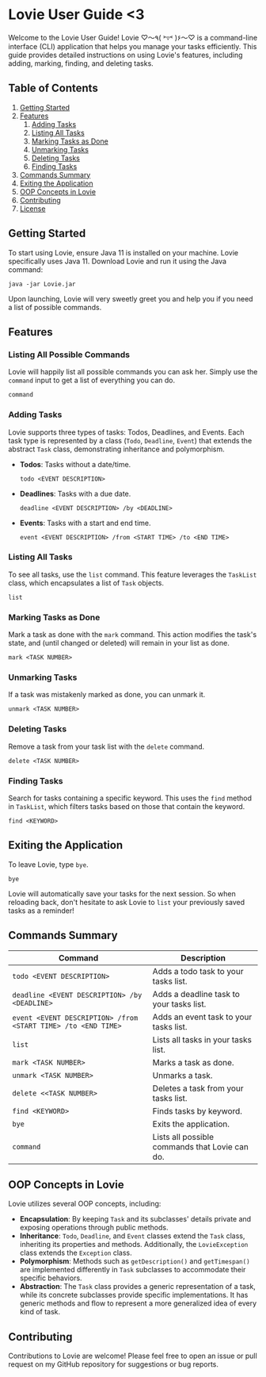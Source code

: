 # Lovie User Guide <3

Welcome to the Lovie User Guide! Lovie ♡〜٩( ˃▿˂ )۶〜♡ is a command-line interface (CLI) application that helps you manage your tasks
efficiently. This guide provides detailed instructions on using Lovie's features, including adding, marking, finding, 
and deleting tasks. 

## Table of Contents
1. [Getting Started](#getting-started)
2. [Features](#features)
    1. [Adding Tasks](#adding-tasks)
    2. [Listing All Tasks](#listing-all-tasks)
    3. [Marking Tasks as Done](#marking-tasks-as-done)
    4. [Unmarking Tasks](#unmarking-tasks)
    5. [Deleting Tasks](#deleting-tasks)
    6. [Finding Tasks](#finding-tasks)
3. [Commands Summary](#commands-summary)
4. [Exiting the Application](#exiting-the-application)
5. [OOP Concepts in Lovie](#oop-concepts-in-lovie)
6. [Contributing](#contributing)
7. [License](#license)

## Getting Started

To start using Lovie, ensure Java 11 is installed on your machine. Lovie specifically uses Java 11. 
Download Lovie and run it using the Java command:

```
java -jar Lovie.jar
```

Upon launching, Lovie will very sweetly greet you and help you if you need a list of possible commands.

## Features

### Listing All Possible Commands

Lovie will happily list all possible commands you can ask her. Simply use the `command` input to get a list of 
everything you can do. 
```
command
```


### Adding Tasks

Lovie supports three types of tasks: Todos, Deadlines, and Events. Each task type is represented by a class
(`Todo`, `Deadline`, `Event`) that extends the abstract `Task` class, demonstrating inheritance and polymorphism.

- **Todos**: Tasks without a date/time.
  ```
  todo <EVENT DESCRIPTION>
  ```
- **Deadlines**: Tasks with a due date.
  ```
  deadline <EVENT DESCRIPTION> /by <DEADLINE>
  ```
- **Events**: Tasks with a start and end time.
  ```
  event <EVENT DESCRIPTION> /from <START TIME> /to <END TIME>
  ```

### Listing All Tasks

To see all tasks, use the `list` command. This feature leverages the `TaskList` class,
which encapsulates a list of `Task` objects.

```
list
```

### Marking Tasks as Done

Mark a task as done with the `mark` command. This action modifies the task's state, and (until changed or deleted) will 
remain in your list as done.

```
mark <TASK NUMBER>
```

### Unmarking Tasks

If a task was mistakenly marked as done, you can unmark it. 

```
unmark <TASK NUMBER>
```

### Deleting Tasks

Remove a task from your task list with the `delete` command. 

```
delete <TASK NUMBER>
```

### Finding Tasks

Search for tasks containing a specific keyword. This uses the `find` method in `TaskList`, 
which filters tasks based on those that contain the keyword.

```
find <KEYWORD>
```

## Exiting the Application

To leave Lovie, type `bye`.  

```
bye
```

Lovie will automatically save your tasks for the next session. So when reloading back, don't
hesitate to ask Lovie to `list` your previously saved tasks as a reminder!

## Commands Summary

| Command                                                       | Description                                    |
|---------------------------------------------------------------|------------------------------------------------|
| `todo <EVENT DESCRIPTION>`                                    | Adds a todo task to your tasks list.           |
| `deadline <EVENT DESCRIPTION> /by <DEADLINE>`                 | Adds a deadline task to your tasks list.       |
| `event <EVENT DESCRIPTION> /from <START TIME> /to <END TIME>` | Adds an event task to your tasks list.         |
| `list`                                                        | Lists all tasks in your tasks list.            |
| `mark <TASK NUMBER>`                                          | Marks a task as done.                          |
| `unmark <TASK NUMBER>`                                        | Unmarks a task.                                |
| `delete <<TASK NUMBER>`                                       | Deletes a task from your tasks list.           |
| `find <KEYWORD>`                                              | Finds tasks by keyword.                        |
| `bye`                                                         | Exits the application.                         |
| `command`                                                     | Lists all possible commands that Lovie can do. |
 

## OOP Concepts in Lovie

Lovie utilizes several OOP concepts, including:

- **Encapsulation**: By keeping `Task` and its subclasses' details private and exposing operations 
through public methods.
- **Inheritance**: `Todo`, `Deadline`, and `Event` classes extend the `Task` class, inheriting its properties and 
methods. Additionally, the `LovieException` class extends the `Exception` class.
- **Polymorphism**: Methods such as `getDescription()` and `getTimespan()` are implemented differently in `Task`
subclasses to accommodate their specific behaviors.
- **Abstraction**: The `Task` class provides a generic representation of a task, while its concrete subclasses
provide specific implementations. It has generic methods and flow to represent a more generalized idea of every kind of 
task.

## Contributing

Contributions to Lovie are welcome! Please feel free to open an issue or pull request on my GitHub repository for 
suggestions or bug reports. 